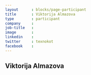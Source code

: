 ```yaml
---
layout      : blocks/page-participant
title       : Viktorija Almazova
type        : participant
company     :
job-title   :
image       :
linkedin    :
twitter     : texnokot
facebook    :
---
```


## Viktorija Almazova

<!-- put more details about participant here -->
